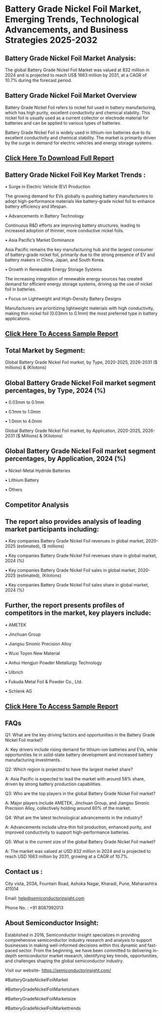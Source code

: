 Battery Grade Nickel Foil Market, Emerging Trends, Technological Advancements, and Business Strategies 2025-2032
=
Battery Grade Nickel Foil Market Analysis:
-
The global Battery Grade Nickel Foil Market was valued at 832 million in 2024 and is projected to reach US$ 1663 million by 2031, at a CAGR of 10.7% during the forecast period.

Battery Grade Nickel Foil Market Overview
-
Battery Grade Nickel Foil refers to nickel foil used in battery manufacturing, which has high purity, excellent conductivity and chemical stability. This nickel foil is usually used as a current collector or electrode material for batteries and can be applied to various types of batteries.

Battery Grade Nickel Foil is widely used in lithium-ion batteries due to its excellent conductivity and chemical stability. The market is primarily driven by the surge in demand for electric vehicles and energy storage systems.

[Click Here To Download Full Report](https://semiconductorinsight.com/report/battery-grade-nickel-foil-market/)
-
Battery Grade Nickel Foil Key Market Trends  :
-
•	Surge in Electric Vehicle (EV) Production

The growing demand for EVs globally is pushing battery manufacturers to adopt high-performance materials like battery-grade nickel foil to enhance battery efficiency and lifespan.

•	Advancements in Battery Technology

Continuous R&D efforts are improving battery structures, leading to increased adoption of thinner, more conductive nickel foils.

•	Asia Pacific’s Market Dominance

Asia Pacific remains the key manufacturing hub and the largest consumer of battery-grade nickel foil, primarily due to the strong presence of EV and battery makers in China, Japan, and South Korea.

•	Growth in Renewable Energy Storage Systems

The increasing integration of renewable energy sources has created demand for efficient energy storage systems, driving up the use of nickel foil in batteries.

•	Focus on Lightweight and High-Density Battery Designs

Manufacturers are prioritizing lightweight materials with high conductivity, making thin nickel foil (0.03mm to 0.1mm) the most preferred type in battery applications.

[Click Here To Access Sample Report](https://semiconductorinsight.com/download-sample-report/?product_id=91054)
-
Total Market by Segment:
-
Global Battery Grade Nickel Foil market, by Type, 2020-2025, 2026-2031 ($ millions) & (Kilotons)

Global Battery Grade Nickel Foil market segment percentages, by Type, 2024 (%)
-
•	0.03mm to 0.1mm

•	0.1mm to 1.0mm

•	1.0mm to 4.0mm

Global Battery Grade Nickel Foil market, by Application, 2020-2025, 2026-2031 ($ Millions) & (Kilotons)

Global Battery Grade Nickel Foil market segment percentages, by Application, 2024 (%)
-
•	Nickel-Metal Hydride Batteries

•	Lithium Battery

•	Others

Competitor Analysis
-
The report also provides analysis of leading market participants including:
-
•	Key companies Battery Grade Nickel Foil revenues in global market, 2020-2025 (estimated), ($ millions)

•	Key companies Battery Grade Nickel Foil revenues share in global market, 2024 (%)

•	Key companies Battery Grade Nickel Foil sales in global market, 2020-2025 (estimated), (Kilotons)

•	Key companies Battery Grade Nickel Foil sales share in global market, 2024 (%)

Further, the report presents profiles of competitors in the market, key players include:
-
•	AMETEK

•	Jinchuan Group

•	Jiangsu Sinonic Precision Alloy

•	Wuxi Toyon New Material

•	Anhui Hengjun Powder Metallurgy Technology

•	Ulbrich

•	Fukuda Metal Foil & Powder Co., Ltd.

•	Schlenk AG

[Click Here To Access Sample Report](https://semiconductorinsight.com/download-sample-report/?product_id=91054)
-
FAQs
-
Q1: What are the key driving factors and opportunities in the Battery Grade Nickel Foil market?

A: Key drivers include rising demand for lithium-ion batteries and EVs, while opportunities lie in solid-state battery development and increased battery manufacturing investments.

Q2: Which region is projected to have the largest market share?

A: Asia Pacific is expected to lead the market with around 58% share, driven by strong battery production capabilities.

Q3: Who are the top players in the global Battery Grade Nickel Foil market?

A: Major players include AMETEK, Jinchuan Group, and Jiangsu Sinonic Precision Alloy, collectively holding around 60% of the market.

Q4: What are the latest technological advancements in the industry?

A: Advancements include ultra-thin foil production, enhanced purity, and improved conductivity to support high-performance batteries.

Q5: What is the current size of the global Battery Grade Nickel Foil market?

A: The market was valued at USD 832 million in 2024 and is projected to reach USD 1663 million by 2031, growing at a CAGR of 10.7%.

Contact us : 
-
City vista, 203A, Fountain Road, Ashoka Nagar, Kharadi, Pune, Maharashtra 411014

Email: help@semiconductorinsight.com

Phone No. : +91 8087992013

About Semiconductor Insight:
-
Established in 2016, Semiconductor Insight specializes in providing comprehensive semiconductor industry research and analysis to support businesses in making well-informed decisions within this dynamic and fast-paced sector. From the beginning, we have been committed to delivering in-depth semiconductor market research, identifying key trends, opportunities, and challenges shaping the global semiconductor industry.

Visit our website- https://semiconductorinsight.com/

#BatteryGradeNickelFoilMarket 

#BatteryGradeNickelFoilMarketshare

#BatteryGradeNickelFoilMarketsize

#BatteryGradeNickelFoilMarkettrends 
 
 

